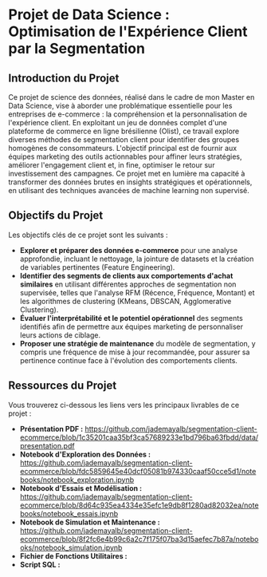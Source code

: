 # Projet de Data Science : Optimisation de l'Expérience Client par la Segmentation

## Introduction du Projet

Ce projet de science des données, réalisé dans le cadre de mon Master en Data Science, vise à aborder une problématique essentielle pour les entreprises de e-commerce : la compréhension et la personnalisation de l'expérience client. En exploitant un jeu de données complet d'une plateforme de commerce en ligne brésilienne (Olist), ce travail explore diverses méthodes de segmentation client pour identifier des groupes homogènes de consommateurs. L'objectif principal est de fournir aux équipes marketing des outils actionnables pour affiner leurs stratégies, améliorer l'engagement client et, in fine, optimiser le retour sur investissement des campagnes. Ce projet met en lumière ma capacité à transformer des données brutes en insights stratégiques et opérationnels, en utilisant des techniques avancées de machine learning non supervisé.

## Objectifs du Projet

Les objectifs clés de ce projet sont les suivants :
* **Explorer et préparer des données e-commerce** pour une analyse approfondie, incluant le nettoyage, la jointure de datasets et la création de variables pertinentes (Feature Engineering).
* **Identifier des segments de clients aux comportements d'achat similaires** en utilisant différentes approches de segmentation non supervisée, telles que l'analyse RFM (Récence, Fréquence, Montant) et les algorithmes de clustering (KMeans, DBSCAN, Agglomerative Clustering).
* **Évaluer l'interprétabilité et le potentiel opérationnel** des segments identifiés afin de permettre aux équipes marketing de personnaliser leurs actions de ciblage.
* **Proposer une stratégie de maintenance** du modèle de segmentation, y compris une fréquence de mise à jour recommandée, pour assurer sa pertinence continue face à l'évolution des comportements clients.

## Ressources du Projet

Vous trouverez ci-dessous les liens vers les principaux livrables de ce projet :

* **Présentation PDF :** https://github.com/jademayalb/segmentation-client-ecommerce/blob/1c35201caa35bf3ca57689233e1bd796ba63fbdd/data/presentation.pdf
* **Notebook d'Exploration des Données :** https://github.com/jademayalb/segmentation-client-ecommerce/blob/fdc5859645e40dcf05081b974330caaf50cce5d1/notebooks/notebook_exploration.ipynb
* **Notebook d'Essais et Modélisation :** https://github.com/jademayalb/segmentation-client-ecommerce/blob/8d64c935ea4334e35efc1e9db8f1280ad82032ea/notebooks/notebook_essais.ipynb
* **Notebook de Simulation et Maintenance :** https://github.com/jademayalb/segmentation-client-ecommerce/blob/8f2fc6e4b99c6a2c7f175f07ba3d15aefec7b87a/notebooks/notebook_simulation.ipynb
* **Fichier de Fonctions Utilitaires :** 
* **Script SQL :** 
